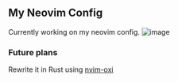 ## My Neovim Config
Currently working on my neovim config.
![image](https://github.com/JasonGrace2282/nvim/assets/110117391/9d4b2572-56d2-4f3f-b266-b7ae514d7e5f)


### Future plans
Rewrite it in Rust using [nvim-oxi](https://github.com/noib3/nvim-oxi/)

